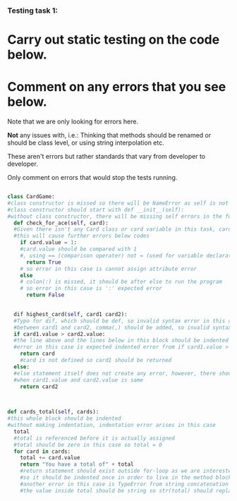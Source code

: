 ### Testing task 1:

# Carry out static testing on the code below.
# Comment on any errors that you see below.

Note that we are only looking for errors here.

**Not** any issues with, i.e.: 
Thinking that methods should be renamed or should be class level, or using string interpolation etc. 

These aren't errors but rather standards that vary from developer to developer. 

Only comment on errors that would stop the tests running.

```python

class CardGame:
#class constructor is missed so there will be NameError as self is not defined 
#class constructor should start with def __init__(self):
#without class constructor, there will be missing self errors in the following methods 
  def check_for_ace(self, card):
  #Given there isn't any Card class or card variable in this task, card.value cannot exist
  #this will cause further errors below codes 
    if card.value = 1:
    #card.value should be compared with 1
    #, using == (comparison operater) not = (used for variable declaration)
      return True
    # so error in this case is cannot assign attribute error 
    else
    # colon(:) is missed, it should be after else to run the program
    # so error in this case is ':' expected error 
      return False
   

  dif highest_card(self, card1 card2):
  #Typo for dif, which should be def, so invalid syntax error in this case arises 
  #between card1 and card2, comma(,) should be added, so invalid syntax error as well 
  if card1.value > card2.value:
  #the line above and the lines below in this block should be indented
  #error in this case is expected indented error from if card1.value > card2.value: to return card2 
    return card
    #card is not defined so card1 should be returned 
  else:
  #else statement itself does not create any error, however, there should be elif statement for the case
  #when card1.value and card2.value is same
    return card2
  


def cards_total(self, cards):
#this whole block should be indented 
#without making indentation, indentation error arises in this case 
  total
  #total is referenced before it is actually assigned
  #total should be zero in this case so total = 0 
  for card in cards:
    total += card.value
    return "You have a total of" + total
    #return statement should exist outside for-loop as we are interested in the final value of total 
    #so it should be indented once in order to live in the method block 
    #another error in this case is TypeError from string concatenation with int, which is from total
    #the value inside total should be string so str(total) should replace total  
  
```
